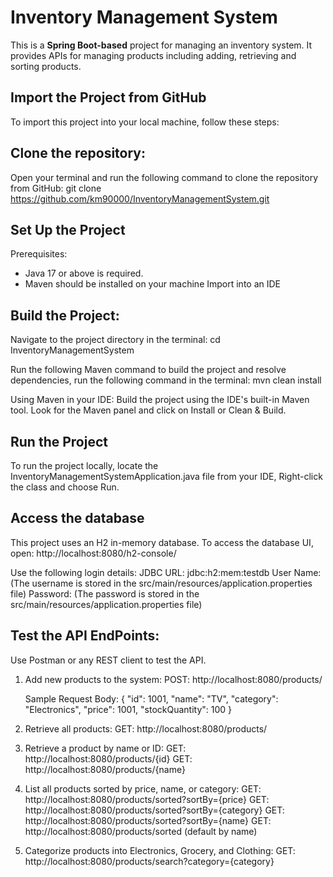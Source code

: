 # Inventory Management System
This is a **Spring Boot-based** project for managing an inventory system. It provides APIs for managing products including adding, retrieving and sorting products.

## Import the Project from GitHub
To import this project into your local machine, follow these steps:

## Clone the repository:
Open your terminal and run the following command to clone the repository from GitHub:
git clone https://github.com/km90000/InventoryManagementSystem.git

## Set Up the Project
Prerequisites:
- Java 17 or above is required.
- Maven should be installed on your machine
Import into an IDE

## Build the Project:
Navigate to the project directory in the terminal:
cd InventoryManagementSystem

Run the following Maven command to build the project and resolve dependencies, run the following command in the terminal:
mvn clean install

Using Maven in your IDE:
Build the project using the IDE's built-in Maven tool. Look for the Maven panel and click on Install or Clean & Build.

## Run the Project
To run the project locally, locate the InventoryManagementSystemApplication.java file from your IDE, Right-click the class and choose Run.

## Access the database
This project uses an H2 in-memory database.
To access the database UI, open:
http://localhost:8080/h2-console/

Use the following login details:
JDBC URL: jdbc:h2:mem:testdb
User Name: (The username is stored in the src/main/resources/application.properties file)
Password: (The password is stored in the src/main/resources/application.properties file)


## Test the API EndPoints:
Use Postman or any REST client to test the API.

1. Add new products to the system:
   POST: http://localhost:8080/products/
   
   Sample Request Body:
   {
    "id": 1001,
    "name": "TV",
    "category": "Electronics",
    "price": 1001,
    "stockQuantity": 100
    }

3. Retrieve all products:
   GET: http://localhost:8080/products/

4. Retrieve a product by name or ID:
   GET: http://localhost:8080/products/{id}
   GET: http://localhost:8080/products/{name}

5. List all products sorted by price, name, or category:
   GET: http://localhost:8080/products/sorted?sortBy={price}
   GET: http://localhost:8080/products/sorted?sortBy={category}
   GET: http://localhost:8080/products/sorted?sortBy={name}
   GET: http://localhost:8080/products/sorted (default by name)

6. Categorize products into Electronics, Grocery, and Clothing:
   GET: http://localhost:8080/products/search?category={category}


